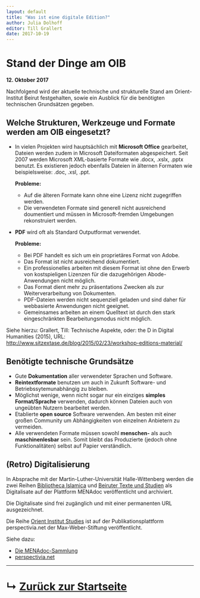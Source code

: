 ```yaml
---
layout: default
title: "Was ist eine digitale Edition?"
author: Julia Dolhoff
editor: Till Grallert
date: 2017-10-19
---
```


# Stand der Dinge am OIB

**12. Oktober 2017**

Nachfolgend wird der aktuelle technische und strukturelle Stand am Orient-Institut Beirut festgehalten, sowie ein Ausblick für die benötigten technischen Grundsätzen gegeben.

## Welche Strukturen, Werkzeuge und Formate werden am OIB eingesetzt?

+ In vielen Projekten wird hauptsächlich mit **Microsoft Office** gearbeitet, Dateien werden zudem in Microsoft Dateiformaten abgespeichert. Seit 2007 werden Microsoft XML-basierte Formate wie .docx, .xslx, .pptx benutzt. Es existieren jedoch ebenfalls Dateien in älternen Formaten wie beispielsweise: .doc, .xsl, .ppt.

	**Probleme:**
	- Auf die älteren Formate kann ohne eine Lizenz nicht zugegriffen werden.
	- Die verwendeten Formate sind generell nicht ausreichend doumentiert und müssen in Microsoft-fremden Umgebungen rekonstruiert werden.
	
+ **PDF** wird oft als Standard Outputformat verwendet.

	**Probleme:**
	- Bei PDF handelt es sich um ein proprietäres Format von Adobe.
	- Das Format ist nicht ausreichend dokumentiert.
	- Ein professionelles arbeiten mit diesem Format ist ohne den Erwerb von kostspieligen Lizenzen für die dazugehörigen Abode-Anwendungen nicht möglich.
	- Das Format dient mehr zu präsentations Zwecken als zur Weiterverarbeitung von Dokumenten.
	- PDF-Dateien werden nicht sequenziell geladen und sind daher für webbasierte Anwendungen nicht geeignet.
	- Gemeinsames arbeiten an einem Quelltext ist durch den stark eingeschränkten Bearbeitungsmodus nicht möglich.

Siehe hierzu: Grallert, Till: Technische Aspekte, oder: the D in Digital Humanities (2015), URL: <http://www.sitzextase.de/blog/2015/02/23/workshop-editions-material/>

## Benötigte technische Grundsätze

+ Gute **Dokumentation** aller verwendeter Sprachen und Software.
+ **Reintextformate** benutzen um auch in Zukunft Software- und Betriebssytemunabhängig zu bleiben.
+ Möglichst wenige, wenn nicht sogar nur ein einziges **simples Format/Sprache** verwenden, dadurch können Dateien auch von ungeübten Nutzern bearbeitet werden.
+ Etablierte **open source** Software verwenden. Am besten mit einer großen Community um Abhängigkeiten von einzelnen Anbietern zu vermeiden.
+ Alle verwendeten Formate müssen sowohl **menschen-** als auch **maschinenlesbar** sein. Somit bleibt das Produzierte (jedoch ohne Funktionalitäten) selbst auf Papier verständlich.

## (Retro) Digitalisierung
In Absprache mit der Martin-Luther-Universität Halle-Wittenberg werden die zwei Reihen [Bibliotheca Islamica](http://menadoc.bibliothek.uni-halle.de/search?operation=searchRetrieve&query=%28vl.series.idn%3D130734632%20or%20vl.series%3D%22Bibliotheca%20islamica%22%29%20and%20vl.domain%3Dssg%20sortBy%20dc.date%2Fdesc) und [Beiruter Texte und Studien](http://menadoc.bibliothek.uni-halle.de/search?operation=searchRetrieve&query=%28vl.series.idn%3D130106933%20or%20vl.series%3D%22Beiruter%20Texte%20und%20Studien%22%29%20and%20vl.domain%3Dmenadocihd%20sortBy%20dc.date%2Fdesc) als Digitalisate auf der Plattform MENAdoc veröffentlicht und archiviert.

Die Digitalisate sind frei zugänglich und mit einer permanenten URL ausgezeichnet.

Die Reihe [Orient Institut Studies](http://www.perspectivia.net/publikationen/orient-institut-studies/1-2012) ist auf der Publikationsplattform perspectivia.net der Max-Weber-Stiftung veröffentlicht.

Siehe dazu:

- [Die MENAdoc-Sammlung](http://menadoc.bibliothek.uni-halle.de/)
- [perspectivia.net](http://www.perspectivia.net/)

---

# &#8627; [Zurück zur Startseite](./)

